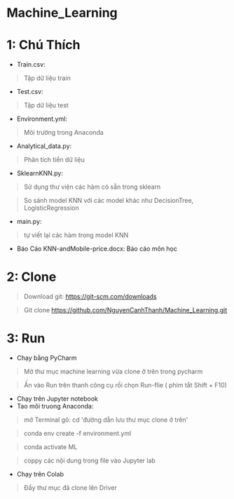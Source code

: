 # Machine_Learning
# 1: Chú Thích
* Train.csv: 
> Tập dữ liệu train
* Test.csv: 
> Tập dữ liệu test
* Environment.yml:
> Môi trường trong Anaconda
* Analytical_data.py: 
> Phân tích tiền dữ liệu
* SklearnKNN.py: 
> Sử dụng thư viện các hàm có sẵn trong sklearn 

> So sánh model KNN với các model khác như DecisionTree, LogisticRegression
* main.py: 
> tự viết lại các hàm trong model KNN
* Báo Cáo KNN-andMobile-price.docx: Báo cáo môn học
# 2: Clone
> Download git: https://git-scm.com/downloads

> Git clone https://github.com/NguyenCanhThanh/Machine_Learning.git
# 3: Run
* Chạy bằng PyCharm
> Mở thư mục machine learning vừa clone ở trên trong pycharm

> Ấn vào Run trên thanh công cụ rồi chọn Run-flie ( phím tắt Shift + F10)
* Chạy trên Jupyter notebook
* Tao môi truong Anaconda:
> mở Terminal gõ:  cd 'đường dẫn lưu thư mục clone ở trên'

>  conda env create -f environment.yml

>  conda activate ML

>  coppy các nội dung trong file vào  Jupyter lab

* Chạy trên Colab
> Đẩy thư mục đã clone lên Driver
